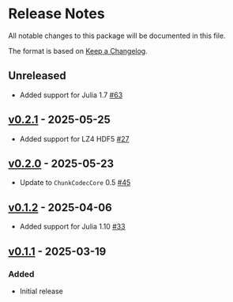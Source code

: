 # Release Notes

All notable changes to this package will be documented in this file.

The format is based on [Keep a Changelog](https://keepachangelog.com/en/1.0.0/).

## Unreleased

- Added support for Julia 1.7 [#63](https://github.com/JuliaIO/ChunkCodecs.jl/pull/63)

## [v0.2.1](https://github.com/JuliaIO/ChunkCodecs.jl/tree/LibLz4-v0.2.1) - 2025-05-25

- Added support for LZ4 HDF5 [#27](https://github.com/JuliaIO/ChunkCodecs.jl/pull/27)

## [v0.2.0](https://github.com/JuliaIO/ChunkCodecs.jl/tree/LibLz4-v0.2.0) - 2025-05-23

- Update to `ChunkCodecCore` 0.5 [#45](https://github.com/JuliaIO/ChunkCodecs.jl/pull/45)

## [v0.1.2](https://github.com/JuliaIO/ChunkCodecs.jl/tree/LibLz4-v0.1.2) - 2025-04-06

- Added support for Julia 1.10 [#33](https://github.com/JuliaIO/ChunkCodecs.jl/pull/33)

## [v0.1.1](https://github.com/JuliaIO/ChunkCodecs.jl/tree/LibLz4-v0.1.1) - 2025-03-19

### Added

- Initial release
